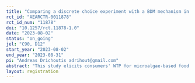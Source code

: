 ```yaml
---
title: "Comparing a discrete choice experiment with a BDM mechanism in preference elicitation"
rct_id: "AEARCTR-0011878"
rct_id_num: "11878"
doi: "10.1257/rct.11878-1.0"
date: "2023-08-02"
status: "on_going"
jel: "C90, D12"
start_year: "2023-08-02"
end_year: "2023-08-31"
pi: "Andreas Drichoutis adrihout@gmail.com"
abstract: "This study elicits consumers' WTP for microalgae-based food products. The elicitation format varies between subjects whether WTP is elicited via the BDM mechanism or Discrete choice (Yes/No) questions. No incentives are provided and subjects are aware that elicitation is hypothetical. We also vary between-subjects the type of food product (milk vs. beer)."
layout: registration
---
```


